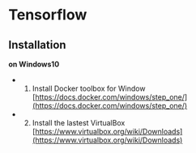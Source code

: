 # Tensorflow

## Installation

**on Windows10**

* 1. Install Docker toolbox for Window [https://docs.docker.com/windows/step_one/](https://docs.docker.com/windows/step_one/)
* 2. Install the lastest VirtualBox [https://www.virtualbox.org/wiki/Downloads](https://www.virtualbox.org/wiki/Downloads)